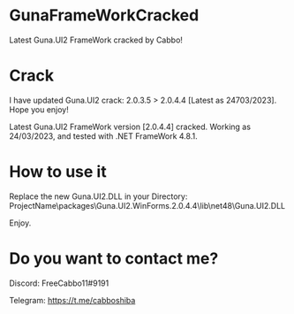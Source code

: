 # GunaFrameWorkCracked
Latest Guna.UI2 FrameWork cracked by Cabbo!

# Crack

I have updated Guna.UI2 crack: 2.0.3.5 > 2.0.4.4 [Latest as 24703/2023]. Hope you enjoy!

Latest Guna.UI2 FrameWork version [2.0.4.4] cracked. Working as 24/03/2023, and tested with .NET FrameWork 4.8.1.

# How to use it

Replace the new Guna.UI2.DLL in your Directory: ProjectName\packages\Guna.UI2.WinForms.2.0.4.4\lib\net48\Guna.UI2.DLL

Enjoy.

# Do you want to contact me?

Discord: FreeCabbo11#9191

Telegram: https://t.me/cabboshiba
